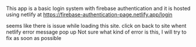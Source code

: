 This app is a basic login system with firebase authentication
and it is hosted using netlify at 
https://firebase-authentication-page.netlify.app/login

seems like there is issue while loading this site. click on back to site whent netlify error message pop up
Not sure what kind of error is this, I will try to fix as soon as possible
